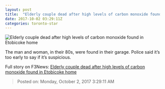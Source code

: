 ```yaml
---
layout: post
title:  "Elderly couple dead after high levels of carbon monoxide found in Etobicoke home"
date: 2017-10-02 03:29:11Z
categories: toronto-star
---
```


![Elderly couple dead after high levels of carbon monoxide found in Etobicoke home](https://www.thestar.com/content/dam/thestar/news/gta/2017/10/01/elderly-couple-dead-after-high-levels-of-carbon-monoxide-found-in-etobicoke-home/johnhanley_ci_monoxide1.jpg)

The man and woman, in their 80s, were found in their garage. Police said it’s too early to say if it’s suspicious.


Full story on F3News: [Elderly couple dead after high levels of carbon monoxide found in Etobicoke home](http://www.f3nws.com/n/mbeBCB)

> Posted on: Monday, October 2, 2017 3:29:11 AM
